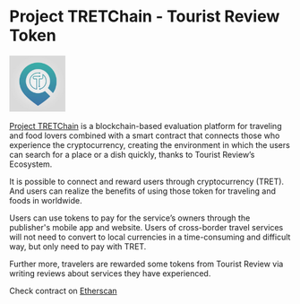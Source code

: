 
# Project TRETChain - Tourist Review Token

<img src="/Resource/Asset/icon.jpg" width="100" height ="100"/>

[Project TRETChain](https://touristreview.io/) is a blockchain-based evaluation platform for traveling and food lovers combined with a smart contract that connects those who experience the cryptocurrency, creating the environment in which the users can search for a place or a dish quickly, thanks to Tourist Review’s Ecosystem.

It is possible to connect and reward users through cryptocurrency (TRET). And users can realize the benefits of using those token for traveling and foods in worldwide.

Users can use tokens to pay for the service’s owners through the publisher's mobile app and website. Users of cross-border travel services will not need to convert to local currencies in a time-consuming and difficult way, but only need to pay with TRET.

Further more, travelers are rewarded some tokens from Tourist Review via writing reviews about services they have experienced.

Check contract on [Etherscan](https://etherscan.io/address/0xc6d603a9df53d1542552058c382bf115aace70c7)
